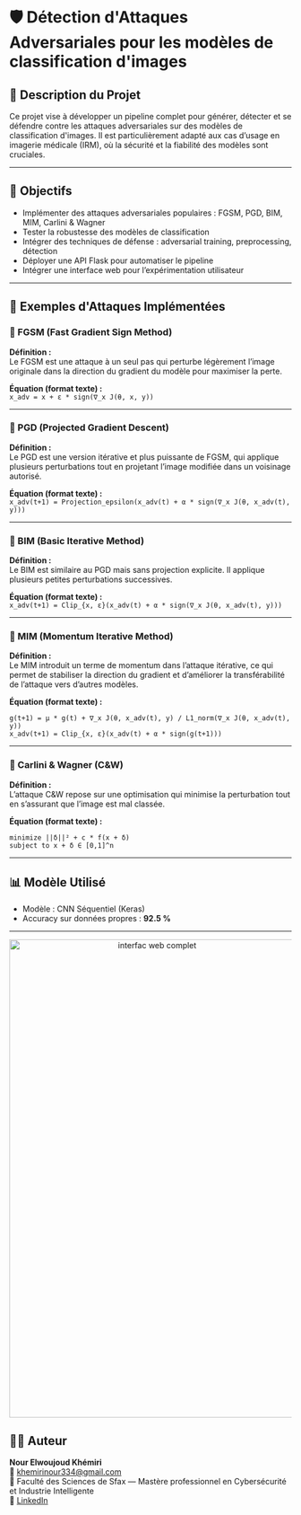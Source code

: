 # 🛡️ Détection d'Attaques Adversariales pour les modèles de classification d'images


## 📌 Description du Projet
Ce projet vise à développer un pipeline complet pour générer, détecter et se défendre contre les attaques adversariales sur des modèles de classification d'images. Il est particulièrement adapté aux cas d’usage en imagerie médicale (IRM), où la sécurité et la fiabilité des modèles sont cruciales.

---

## 🧠 Objectifs

- Implémenter des attaques adversariales populaires : FGSM, PGD, BIM, MIM, Carlini & Wagner  
- Tester la robustesse des modèles de classification  
- Intégrer des techniques de défense : adversarial training, preprocessing, détection  
- Déployer une API Flask pour automatiser le pipeline  
- Intégrer une interface web pour l’expérimentation utilisateur  

---

## 🧪 Exemples d'Attaques Implémentées

### 🔹 FGSM (Fast Gradient Sign Method)

**Définition :**  
Le FGSM est une attaque à un seul pas qui perturbe légèrement l’image originale dans la direction du gradient du modèle pour maximiser la perte.

**Équation (format texte) :**  
`x_adv = x + ε * sign(∇_x J(θ, x, y))`

---

### 🔹 PGD (Projected Gradient Descent)

**Définition :**  
Le PGD est une version itérative et plus puissante de FGSM, qui applique plusieurs perturbations tout en projetant l’image modifiée dans un voisinage autorisé.

**Équation (format texte) :**  
`x_adv(t+1) = Projection_epsilon(x_adv(t) + α * sign(∇_x J(θ, x_adv(t), y)))`

---

### 🔹 BIM (Basic Iterative Method)

**Définition :**  
Le BIM est similaire au PGD mais sans projection explicite. Il applique plusieurs petites perturbations successives.

**Équation (format texte) :**  
`x_adv(t+1) = Clip_{x, ε}(x_adv(t) + α * sign(∇_x J(θ, x_adv(t), y)))`

---

### 🔹 MIM (Momentum Iterative Method)

**Définition :**  
Le MIM introduit un terme de momentum dans l’attaque itérative, ce qui permet de stabiliser la direction du gradient et d’améliorer la transférabilité de l’attaque vers d’autres modèles.

**Équation (format texte) :**  
```
g(t+1) = μ * g(t) + ∇_x J(θ, x_adv(t), y) / L1_norm(∇_x J(θ, x_adv(t), y))
x_adv(t+1) = Clip_{x, ε}(x_adv(t) + α * sign(g(t+1)))
```

---

### 🔹 Carlini & Wagner (C&W)

**Définition :**  
L’attaque C&W repose sur une optimisation qui minimise la perturbation tout en s’assurant que l’image est mal classée.

**Équation (format texte) :**  
```
minimize ||δ||² + c * f(x + δ)
subject to x + δ ∈ [0,1]^n
```

---

## 📊 Modèle Utilisé

- Modèle : CNN Séquentiel (Keras)  
- Accuracy sur données propres : **92.5 %**

---
<center><img width="512" height="852" alt="interfac web complet" src="https://github.com/user-attachments/assets/1ae09678-5b87-45f3-b428-c48a89d06948" /></center>


## 👩‍💻 Auteur

**Nour Elwoujoud Khémiri**  
📧 khemirinour334@gmail.com  
📍 Faculté des Sciences de Sfax — Mastère professionnel en Cybersécurité et Industrie Intelligente  
🔗 [LinkedIn](https://www.linkedin.com/in/nour-elwoujoud-khemiri-0463a3209/)
